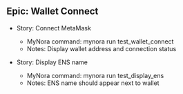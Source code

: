 ## Epic: Wallet Connect

- Story: Connect MetaMask
  - MyNora command: mynora run test_wallet_connect
  - Notes: Display wallet address and connection status

- Story: Display ENS name
  - MyNora command: mynora run test_display_ens
  - Notes: ENS name should appear next to wallet
